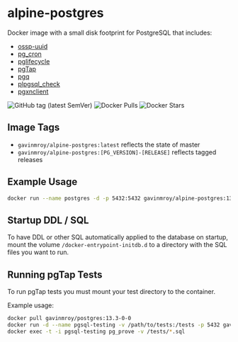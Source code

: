 # alpine-postgres

Docker image with a small disk footprint for PostgreSQL that includes:

- [ossp-uuid](https://github.com/sean-/ossp-uuid)
- [pg_cron](https://github.com/citusdata/pg_cron)
- [pglifecycle](https://github.com/gmr/pglifecycle)
- [pgTap](http://pgtap.org)
- [pgq](http://pgq.github.io)
- [plpgsql_check](https://github.com/okbob/plpgsql_check)
- [pgxnclient](https://pypi.org/project/pgxnclient/)

![GitHub tag (latest SemVer)](https://img.shields.io/github/tag/gmr/alpine-postgres.svg)
![Docker Pulls](https://img.shields.io/docker/pulls/gavinmroy/alpine-postgres.svg)
![Docker Stars](https://img.shields.io/docker/stars/gavinmroy/alpine-postgres.svg)

## Image Tags

- ``gavinmroy/alpine-postgres:latest`` reflects the state of master
- ``gavinmroy/alpine-postgres:[PG_VERSION]-[RELEASE]`` reflects tagged releases

## Example Usage

```bash
docker run --name postgres -d -p 5432:5432 gavinmroy/alpine-postgres:13.3-0-0
```

## Startup DDL / SQL

To have DDL or other SQL automatically applied to the database on startup,
mount the volume  `/docker-entrypoint-initdb.d` to a directory with the
SQL files you want to run.

## Running pgTap Tests

To run pgTap tests you must mount your test directory to the container.

Example usage:

```bash
docker pull gavinmroy/postgres:13.3-0-0
docker run -d --name pgsql-testing -v /path/to/tests:/tests -p 5432 gavinmroy/alpine-postgres:13.3-0-0
docker exec -t -i pgsql-testing pg_prove -v /tests/*.sql
```

